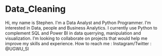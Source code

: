 # Data_Cleaning
Hi, my name is Stephen. I'm a Data Analyst and Python Programmer. I’m interested in Data, people and Business Analytics. I currently use Python to complement SQL and Power BI in data querrying, manipulation and visualization. I’m looking to collaborate on projects that would help me improve my skills and experience. How to reach me : Instagram/Twitter : @UGWU_SI

